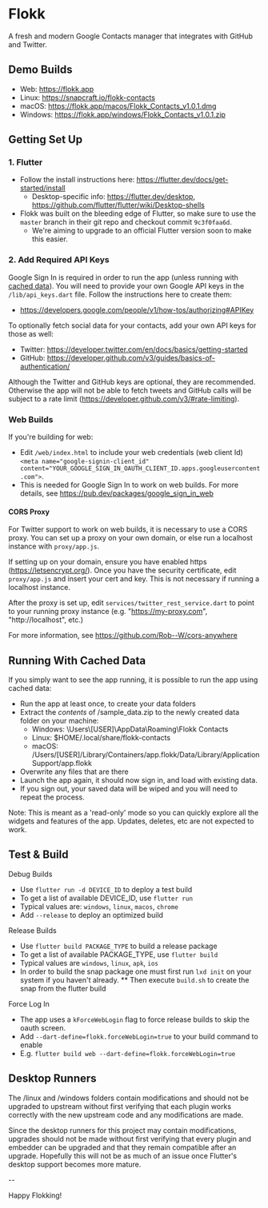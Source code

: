 # Flokk
A fresh and modern Google Contacts manager that integrates with GitHub and Twitter.

## Demo Builds
- Web: https://flokk.app
- Linux: https://snapcraft.io/flokk-contacts
- macOS: https://flokk.app/macos/Flokk_Contacts_v1.0.1.dmg
- Windows: https://flokk.app/windows/Flokk_Contacts_v1.0.1.zip

## Getting Set Up

### 1. Flutter

- Follow the install instructions here: https://flutter.dev/docs/get-started/install
  - Desktop-specific info: https://flutter.dev/desktop, https://github.com/flutter/flutter/wiki/Desktop-shells
- Flokk was built on the bleeding edge of Flutter, so make sure to use the `master` branch in their git repo and checkout commit `9c3f0faa6d`.
  - We're aiming to upgrade to an official Flutter version soon to make this easier.

### 2. Add Required API Keys

Google Sign In is required in order to run the app (unless running with [cached data](#running-with-cached-data)). You will need to provide your own Google API keys in the `/lib/api_keys.dart` file. Follow the instructions here to create them:
- https://developers.google.com/people/v1/how-tos/authorizing#APIKey

To optionally fetch social data for your contacts, add your own API keys for those as well:
- Twitter: https://developer.twitter.com/en/docs/basics/getting-started
- GitHub: https://developer.github.com/v3/guides/basics-of-authentication/

Although the Twitter and GitHub keys are optional, they are recommended. Otherwise the app will not be able to fetch tweets and GitHub calls will be subject to a rate limit (https://developer.github.com/v3/#rate-limiting).

### Web Builds
If you're building for web:
- Edit `/web/index.html` to include your web credentials (web client Id) `<meta name="google-signin-client_id" content="YOUR_GOOGLE_SIGN_IN_OAUTH_CLIENT_ID.apps.googleusercontent.com">`.
- This is needed for Google Sign In to work on web builds. For more details, see https://pub.dev/packages/google_sign_in_web

#### CORS Proxy
For Twitter support to work on web builds, it is necessary to use a CORS proxy. You can set up a proxy on your own domain, or else run a localhost instance with `proxy/app.js`.

If setting up on your domain, ensure you have enabled https (https://letsencrypt.org/). Once you have the security certificate, edit `proxy/app.js` and insert your cert and key. This is not necessary if running a localhost instance.

After the proxy is set up, edit `services/twitter_rest_service.dart` to point to your running proxy instance (e.g. "https://my-proxy.com", "http://localhost", etc.)

For more information, see https://github.com/Rob--W/cors-anywhere

## Running With Cached Data
If you simply want to see the app running, it is possible to run the app using cached data:
- Run the app at least once, to create your data folders
- Extract the _contents_ of /sample_data.zip to the newly created data folder on your machine:
  - Windows: \Users\\[USER]\AppData\Roaming\Flokk Contacts
  - Linux: $HOME/.local/share/flokk-contacts
  - macOS: /Users/[USER]/Library/Containers/app.flokk/Data/Library/Application Support/app.flokk
- Overwrite any files that are there
- Launch the app again, it should now sign in, and load with existing data.
- If you sign out, your saved data will be wiped and you will need to repeat the process.

Note: This is meant as a 'read-only' mode so you can quickly explore all the widgets and features of the app. Updates, deletes, etc are not expected to work.

## Test & Build
Debug Builds
- Use `flutter run -d DEVICE_ID`  to deploy a test build
- To get a list of available DEVICE_ID, use `flutter run`
- Typical values are: `windows`, `linux`, `macos`, `chrome`
- Add `--release` to deploy an optimized build

Release Builds
- Use `flutter build PACKAGE_TYPE` to build a release package
- To get a list of available PACKAGE_TYPE, use `flutter build`
- Typical values are `windows`, `linux`, `apk`, `ios`
- In order to build the snap package one must first run `lxd init` on your system if you haven't already.
   ** Then execute `build.sh` to create the snap from the flutter build

Force Log In
- The app uses a `kForceWebLogin` flag to force release builds to skip the oauth screen.
- Add `--dart-define=flokk.forceWebLogin=true` to your build command to enable
- E.g. `flutter build web --dart-define=flokk.forceWebLogin=true`

## Desktop Runners
The /linux and /windows folders contain modifications and should not be upgraded to upstream without first verifying that each plugin works correctly with the new upstream code and any modifications are made.

Since the desktop runners for this project may contain modifications, upgrades should not be made without first verifying that every plugin and embedder can be upgraded and that they remain compatible after an upgrade. Hopefully this will not be as much of an issue once Flutter's desktop support becomes more mature.

--

Happy Flokking!
